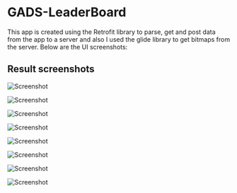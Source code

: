 # GADS-LeaderBoard
This app is created using the Retrofit library to parse, get and post data from the app to a server and also I used the glide library to get bitmaps from the server.
Below are the UI screenshots:

## Result screenshots
![Screenshot](screenshot-1599850143396.jpg)

![Screenshot](screenshot-1599850241282.jpg)

![Screenshot](screenshot-1599850253124.jpg)

![Screenshot](screenshot-1599850286274.jpg)

![Screenshot](screenshot-1599850408641.jpg)

![Screenshot](screenshot-1599850418627.jpg)

![Screenshot](screenshot-1599850452499.jpg)

![Screenshot](screenshot-1599850491960.jpg)

